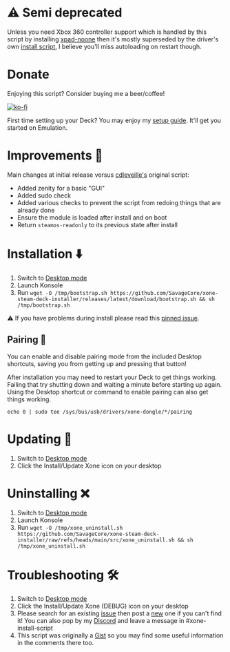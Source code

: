 # ⚠️ Semi deprecated

Unless you need Xbox 360 controller support which is handled by this script by installing [xpad-noone](https://github.com/forkymcforkface/xpad-noone) then it's mostly superseded by the driver's own [install script](https://github.com/dlundqvist/xone#steam-decksteamos), I believe you'll miss autoloading on restart though.

# Donate

Enjoying this script? Consider buying me a beer/coffee!

[![ko-fi](https://ko-fi.com/img/githubbutton_sm.svg)](https://ko-fi.com/E1E6P7VIQ)

First time setting up your Deck? You may enjoy my [setup guide](https://gist.github.com/SavageCore/eeb8b6ba032c0865e5c2a9eb8e073ab5). It'll get you started on Emulation.

# Improvements 💪

Main changes at initial release versus [cdleveille's](https://gist.github.com/cdleveille/e84c235c6e8c17042d35a7c0d92cdc96) original script:
- Added zenity for a basic "GUI"
- Added sudo check
- Added various checks to prevent the script from redoing things that are already done
- Ensure the module is loaded after install and on boot
- Return `steamos-readonly` to its previous state after install

# Installation ⬇️

1. Switch to [Desktop mode](https://help.steampowered.com/en/faqs/view/671A-4453-E8D2-323C)
2. Launch Konsole
3. Run `wget -O /tmp/bootstrap.sh https://github.com/SavageCore/xone-steam-deck-installer/releases/latest/download/bootstrap.sh && sh /tmp/bootstrap.sh`

⚠️ If you have problems during install please read this [pinned issue](https://github.com/SavageCore/xone-steam-deck-installer/issues/1).

## Pairing 👫

You can enable and disable pairing mode from the included Desktop shortcuts, saving you from getting up and pressing that button!

After installation you may need to restart your Deck to get things working. Failing that try shutting down and waiting a minute before starting up again. Using the Desktop shortcut or command to enable pairing can also get things working.

`echo 0 | sudo tee /sys/bus/usb/drivers/xone-dongle/*/pairing`

# Updating 🔄

1. Switch to [Desktop mode](https://help.steampowered.com/en/faqs/view/671A-4453-E8D2-323C)
2. Click the Install/Update Xone icon on your desktop

# Uninstalling ❌

1. Switch to [Desktop mode](https://help.steampowered.com/en/faqs/view/671A-4453-E8D2-323C)
2. Launch Konsole
3. Run `wget -O /tmp/xone_uninstall.sh https://github.com/SavageCore/xone-steam-deck-installer/raw/refs/heads/main/src/xone_uninstall.sh && sh /tmp/xone_uninstall.sh`

# Troubleshooting 🛠️

1. Switch to [Desktop mode](https://help.steampowered.com/en/faqs/view/671A-4453-E8D2-323C)
2. Click the Install/Update Xone (DEBUG) icon on your desktop
3. Please search for an existing [issue](https://github.com/SavageCore/xone-steam-deck-installer/issues) then post a [new](https://github.com/SavageCore/xone-steam-deck-installer/issues/new) one if you can't find it! You can also pop by my [Discord](https://discord.gg/MxMFhsKrZd) and leave a message in #xone-install-script
4. This script was originally a [Gist](https://gist.github.com/SavageCore/263a3413532bc181c9bb215c8fe6c30d) so you may find some useful information in the comments there too.
